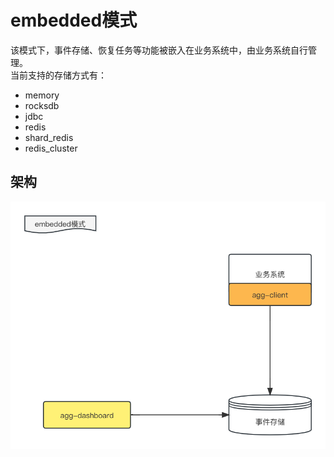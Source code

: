 # embedded模式
该模式下，事件存储、恢复任务等功能被嵌入在业务系统中，由业务系统自行管理。  
当前支持的存储方式有：  
- memory  
- rocksdb  
- jdbc  
- redis  
- shard_redis  
- redis_cluster  

## 架构
![embedded模式架构图](../../img/embedded_mode.jpeg)
